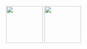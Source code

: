 
<div>
      <a href="https://github.com/GuilhermeMPCosta"></a>
      <img height="100em" src="https://github-readme-stats.vercel.app/api?username=GuilhermeMPCosta&show_icons=true&theme=cobalt">
      <img height="100em" src="https://github-readme-stats.vercel.app/api/top-langs?username=GuilhermeMPCosta">
</div>
